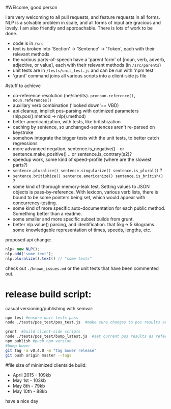 #WElcome, good person

I am very welcoming to all pull requests, and feature requests in all forms.
NLP is a solvable problem in scale, and all forms of input are gracious and lovely. I am also friendly and approachable. There is lots of work to be done.

* code is in ```/src```
* text is broken into 'Section' -> 'Sentence' -> 'Token', each with their relevant methods
* the various parts-of-speech have a 'parent form' of [noun, verb, adverb, adjective, or value], each with their relevant methods (in ```/src/parents```)
* unit tests are in ```/tests/unit_test.js``` and can be run with 'npm test'
* 'grunt' command joins all various scripts into a client-side js file

#stuff to achieve
* co-reference resolution (he/she/its). ```pronoun.reference(), noun.references()```
* auxillary verb combination ('looked down'== VBD)
* api cleanup, implicit pos-parsing with optimized parameters (nlp.pos().method -> nlp().method)
* better americanization, with tests, like britishization
* caching by sentence, so unchanged-sentences aren't re-parsed on keystroke
* somehow integrate the bigger tests with the unit tests, to better catch regressions
* more advanced negation, sentence.is_negative() - or sentence.make_positive() .. or sentence.is_contrary(s2)?
* speedup work, some kind of speed-profile (where are the slowest parts?)
* ```sentence.pluralize() sentence.singularize() sentence.is_plural()``` ?
* ```sentence.britishize() sentence.americanize() sentence.is_british()``` ?
* some kind of thorough memory-leak test. Setting values to JSON objects is pass-by-reference. With lexicon, various verb lists, there is bound to be some pointers being set, which would appear with concurrency-testing.
* some kind of more specific auto-documentation for each public method. Something better than a readme.
* some smaller and more specific subset builds from grunt.
* better nlp.value() parsing, and identification. that 5kg-> 5 kilograms. some knowledgable representation of times, speeds, lengths, etc.

proposed api change:
```javascript
nlp= new NLP();
nlp.add('some text');
nlp.pluralize().text() // "some texts"
```
check out ```./known_issues.md``` or the unit tests that have been  commented out.

# release build script:
casual versioning/publishing with semvar:

```bash
npm test #ensure unit tests pass
node ./tests/pos_test/pos_test.js  #make sure changes to pos results are sane

grunt  #build client-side scripts
node ./tests/pos_test/bump_latest.js  #set current pos results as reference data
npm publish #push npm version
#bump bower
git tag -a v0.4.0 -m "tag bower release"
git push origin master --tags
```

#file size
of minimized clientside build:
* April 2015 - 109kb
* May 1st - 103kb
* May 8th - 79kb
* May 10th - 88kb

have a nice day
